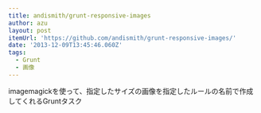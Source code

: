 ```yaml
---
title: andismith/grunt-responsive-images
author: azu
layout: post
itemUrl: 'https://github.com/andismith/grunt-responsive-images/'
date: '2013-12-09T13:45:46.060Z'
tags:
  - Grunt
  - 画像
---
```

imagemagickを使って、指定したサイズの画像を指定したルールの名前で作成してくれるGruntタスク
